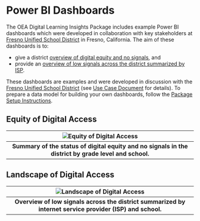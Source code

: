 # Power BI Dashboards

The OEA Digital Learning Insights Package includes example Power BI dashboards which were developed in collaboration with key stakeholders at [Fresno Unified School District](https://www.fresnounified.org/) in Fresno, California. The aim of these dashboards is to:
  - give a district [overview of digital equity and no signals](#equity-of-digital-access), and
  - provide an [overview of low signals across the district summarized by ISP](#landscape-of-digital-access).
  
These dashboards are examples and were developed in discussion with the [Fresno Unified School District](https://www.fresnounified.org/)  (see [Use Case Document](https://github.com/microsoft/OpenEduAnalytics/blob/main/packages/package_catalog/Digital_Equity_of_Access/docs/OEA%20Digital%20Learning%20Package%20-%20Access%20Use%20Case.pdf) for details). To prepare a data model for building your own dashboards, follow the [Package Setup Instructions](https://github.com/microsoft/OpenEduAnalytics/tree/main/packages/package_catalog/Digital_Equity_of_Access#package-setup-instructions).
  
## Equity of Digital Access

| ![Equity of Digital Access](https://github.com/microsoft/OpenEduAnalytics/blob/main/packages/package_catalog/Digital_Equity_of_Access/docs/images/pbi1nosignal.png "Equity of Digital Access") |
|:--:|
| <b> Summary of the status of digital equity and no signals in the district by grade level and school. </b>|

## Landscape of Digital Access

| ![Landscape of Digital Access](https://github.com/microsoft/OpenEduAnalytics/blob/main/packages/package_catalog/Digital_Equity_of_Access/docs/images/pbi2landscape.png "Landscape of Digital Access") |
|:--:|
| <b> Overview of low signals across the district summarized by internet service provider (ISP) and school. </b>|
